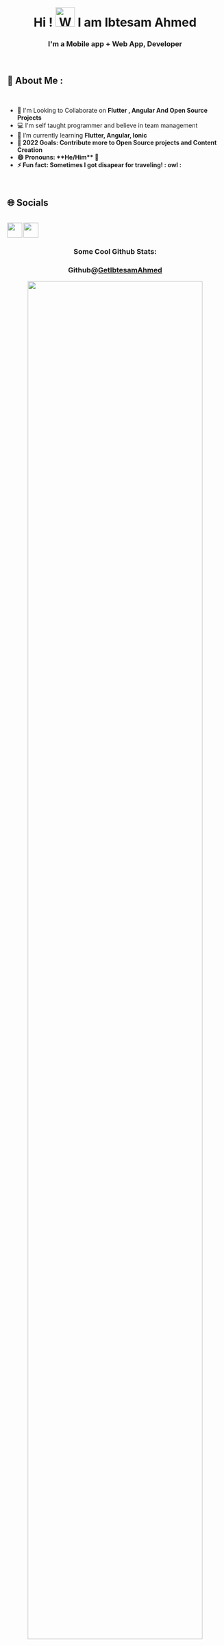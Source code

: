 <h1 align="center"> Hi ! <img src="https://raw.githubusercontent.com/nixin72/nixin72/master/wave.gif" 
         alt="Waving hand animated gif"
         height="45"
         width="45" /> I am Ibtesam Ahmed </h1>
<h3 align="center">I'm a Mobile app + Web App, Developer</h3>	 
<br>
<h2> 💫 About Me : </h2>
<br/>

<div>
  <ul>
    <li>👯 I'm Looking to Collaborate on  <b>Flutter , Angular And Open Source Projects</b></li>
    <li>💻 I'm self taught programmer and believe in team management</li>
    <li>🌱 I’m currently learning <b>Flutter, Angular, Ionic<b></li>
    <li>🥅 2022 Goals: Contribute more to Open Source projects and Content Creation</li>
    <!-- <li>💬 Ask me anything about <a href="https://discord.com/users/999634986481225768">here</a>! I'm always open to help!</li> -->
    <li>😄 Pronouns: **He/Him** 💁‍</li>
    <li>⚡ Fun fact: Sometimes I got disapear for traveling! : owl : </li>
</ul>
</div>

<br>
<h2>🌐 Socials</h2>
<br/>
<a href="https://www.linkedin.com/in/ibtesam-ahmed-380196105/">
  <img align="left" width="35px" src="https://cdn-icons-png.flaticon.com/512/174/174857.png"  />
</a>
<a href="mailto:getibtesam@gmail.com">
  <img align="left" width="35px" src="https://cdn-icons-png.flaticon.com/512/281/281769.png" />
</a>

<br/>
<br/>



<div align="center">
 <h3>Some Cool Github Stats:</h3> 
</div>
<h3 align="center">Github@<a href="https://github.com/GetIbetsamAhmed">GetIbtesamAhmed</a></h3> 
<p align="center">
  <img width="90%" src="https://github-readme-stats.vercel.app/api?username=GetIbetsamAhmed&show_icons=true&theme=dark" />
</p>

<h3 align="center">Github@<a href="https://github.com/GetIbetsamAhmed">GetIbtesamAhmed</a></h3> 
<p align="center">
  <img width="90%" src="https://github-readme-streak-stats.herokuapp.com/?user=GetIbetsamAhmed&theme=dark" />
</p>

[![@ibtesam's Holopin board](https://holopin.io/api/user/board?user=ibtesam)](https://holopin.io/@ibtesam)


<div align="center">

### Show some ❤️ by starring some of the repositories !

</div>
